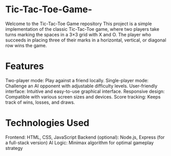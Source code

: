 # Tic-Tac-Toe-Game-
Welcome to the Tic-Tac-Toe Game repository
This project is a simple implementation of the classic Tic-Tac-Toe game, where two players take turns marking the spaces in a 3×3 grid with X and O. The player who succeeds in placing three of their marks in a horizontal, vertical, or diagonal row wins the game.

# Features
Two-player mode: Play against a friend locally.
Single-player mode: Challenge an AI opponent with adjustable difficulty levels.
User-friendly interface: Intuitive and easy-to-use graphical interface.
Responsive design: Compatible with various screen sizes and devices.
Score tracking: Keeps track of wins, losses, and draws.

# Technologies Used
Frontend: HTML, CSS, JavaScript
Backend (optional): Node.js, Express (for a full-stack version)
AI Logic: Minimax algorithm for optimal gameplay strategy
